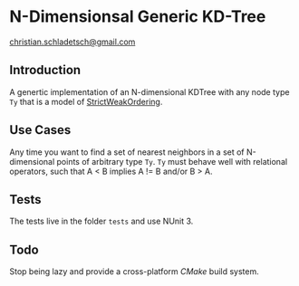 # N-Dimensionsal Generic KD-Tree

christian.schladetsch@gmail.com

## Introduction

A genertic implementation of an N-dimensional KDTree with any node type `Ty` that is a model of [StrictWeakOrdering](https://en.cppreference.com/w/cpp/concepts/strict_weak_order).

## Use Cases

Any time you want to find a set of nearest neighbors in a set of N-dimensional points of arbitrary type `Ty`. `Ty` must behave well with relational operators, such that A < B implies A != B and/or B > A. 

## Tests

The tests live in the folder `tests` and use NUnit 3.

## Todo

Stop being lazy and provide a cross-platform *CMake* build system.
